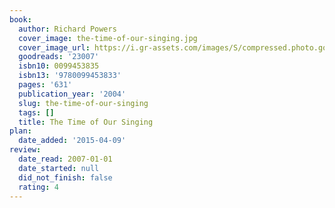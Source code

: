 ```yaml
---
book:
  author: Richard Powers
  cover_image: the-time-of-our-singing.jpg
  cover_image_url: https://i.gr-assets.com/images/S/compressed.photo.goodreads.com/books/1328024176l/23007.jpg
  goodreads: '23007'
  isbn10: 0099453835
  isbn13: '9780099453833'
  pages: '631'
  publication_year: '2004'
  slug: the-time-of-our-singing
  tags: []
  title: The Time of Our Singing
plan:
  date_added: '2015-04-09'
review:
  date_read: 2007-01-01
  date_started: null
  did_not_finish: false
  rating: 4
---
```

